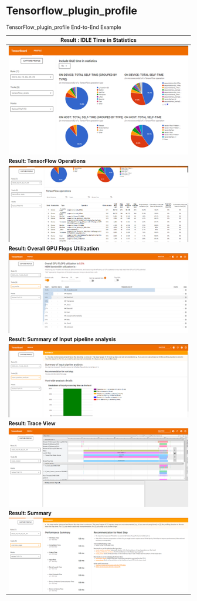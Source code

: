 # Tensorflow_plugin_profile
TensorFlow_plugin_profile End-to-End Example



| Result : IDLE Time in Statistics                             |
| ------------------------------------------------------------ |
| ![](https://raw.githubusercontent.com/ashishpatel26/Tensorflow_plugin_profile/main/images/Snap1.png) |
| **Result: TensorFlow Operations**                            |
| ![](https://raw.githubusercontent.com/ashishpatel26/Tensorflow_plugin_profile/main/images/Snap2.png) |
| **Result: Overall GPU Flops Utilization**                    |
| ![](https://raw.githubusercontent.com/ashishpatel26/Tensorflow_plugin_profile/main/images/Snap3.png) |
| **Result: Summary of Input pipeline analysis**               |
| ![](https://raw.githubusercontent.com/ashishpatel26/Tensorflow_plugin_profile/main/images/Snap4.png) |
| **Result: Trace View**                                       |
| ![](https://raw.githubusercontent.com/ashishpatel26/Tensorflow_plugin_profile/main/images/Snap5.png) |
| **Result: Summary**                                          |
| ![](https://raw.githubusercontent.com/ashishpatel26/Tensorflow_plugin_profile/main/images/Snap6.png) |

